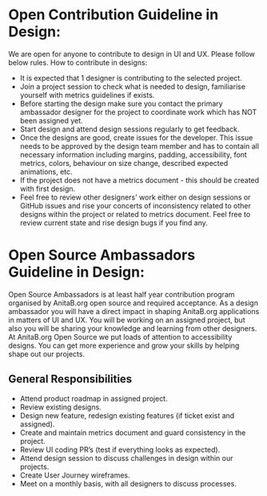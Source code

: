 # Open Contribution Guideline in Design:

We are open for anyone to contribute to design in UI and UX. Please follow below rules. How to contribute in designs:

- It is expected that 1 designer is contributing to the selected project.
- Join a project session to check what is needed to design, familiarise yourself with metrics guidelines if exists.
- Before starting the design make sure you contact the primary ambassador designer for the project to coordinate work which has NOT been assigned yet.
- Start design and attend design sessions regularly to get feedback.
- Once the designs are good, create issues for the developer. This issue needs to be approved by the design team member and has to contain all necessary information including margins, padding, accessibility, font metrics, colors, behaviour on size change, described expected animations, etc.
- If the project does not have a metrics document - this should be created with first design.
- Feel free to review other designers' work either on design sessions or GitHub issues and rise your concerts of inconsistency related to other designs within the project or related to metrics document. Feel free to review current state and rise design bugs if you find any.

# Open Source Ambassadors Guideline in Design:

Open Source Ambassadors is at least half year contribution program organised by AnitaB.org open source and required acceptance. As a design ambassador you will have a direct impact in shaping AnitaB.org applications in matters of UI and UX. You will be working on an assigned project, but also you will be sharing your knowledge and learning from other designers. At AnitaB.org Open Source we put loads of attention to accessibility designs. You can get more experience and grow your skills by helping shape out our projects.

## General Responsibilities

- Attend product roadmap in assigned project.
- Review existing designs.
- Design new feature, redesign existing features (if ticket exist and assigned).
- Create and maintain metrics document and guard consistency in the project.
- Review UI coding PR’s (test if everything looks as expected).
- Attend design session to discuss challenges in design within our projects.
- Create User Journey wireframes.
- Meet on a monthly basis, with all designers to discuss processes.
